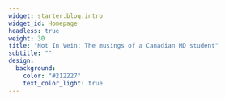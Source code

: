 ```yaml
---
widget: starter.blog.intro
widget_id: Homepage
headless: true
weight: 30
title: "Not In Vein: The musings of a Canadian MD student"
subtitle: ""
design:
  background:
    color: "#212227"
    text_color_light: true
---
```

